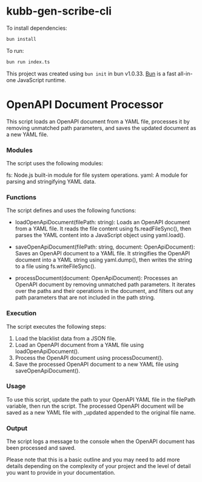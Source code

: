 # kubb-gen-scribe-cli

To install dependencies:

```bash
bun install
```

To run:

```bash
bun run index.ts
```

This project was created using `bun init` in bun v1.0.33. [Bun](https://bun.sh) is a fast all-in-one JavaScript runtime.

# OpenAPI Document Processor

This script loads an OpenAPI document from a YAML file, processes it by removing unmatched path parameters, and saves the updated document as a new YAML file.

### Modules

The script uses the following modules:

fs: Node.js built-in module for file system operations.
yaml: A module for parsing and stringifying YAML data.

### Functions

The script defines and uses the following functions:

- loadOpenApiDocument(filePath: string): Loads an OpenAPI document from a YAML file. It reads the file content using fs.readFileSync(), then parses the YAML content into a JavaScript object using yaml.load().

- saveOpenApiDocument(filePath: string, document: OpenApiDocument): Saves an OpenAPI document to a YAML file. It stringifies the OpenAPI document into a YAML string using yaml.dump(), then writes the string to a file using fs.writeFileSync().

- processDocument(document: OpenApiDocument): Processes an OpenAPI document by removing unmatched path parameters. It iterates over the paths and their operations in the document, and filters out any path parameters that are not included in the path string.

### Execution

The script executes the following steps:

1. Load the blacklist data from a JSON file.
2. Load an OpenAPI document from a YAML file using loadOpenApiDocument().
3. Process the OpenAPI document using processDocument().
4. Save the processed OpenAPI document to a new YAML file using saveOpenApiDocument().

### Usage

To use this script, update the path to your OpenAPI YAML file in the filePath variable, then run the script. The processed OpenAPI document will be saved as a new YAML file with \_updated appended to the original file name.

### Output

The script logs a message to the console when the OpenAPI document has been processed and saved.

Please note that this is a basic outline and you may need to add more details depending on the complexity of your project and the level of detail you want to provide in your documentation.
